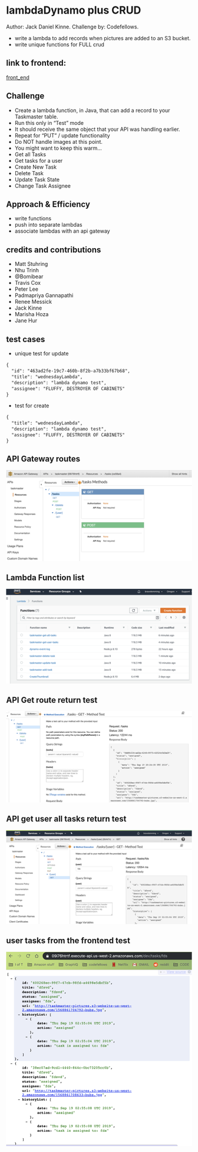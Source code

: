# lambdaDynamo plus CRUD
Author: Jack Daniel Kinne.
Challenge by: Codefellows.
<!-- Short summary or background information -->
- write a lambda to add records when pictures are added to an S3 bucket.
- write unique functions for FULL crud

## link to frontend:
[front_end](http://taskmaster-frontend-jack.s3-website-us-west-2.amazonaws.com/)

## Challenge
<!-- Description of the challenge -->
- Create a lambda function, in Java, that can add a record to your Taskmaster table.
- Run this only in “Test” mode
- It should receive the same object that your API was handling earlier.
- Repeat for “PUT” / update functionality
- Do NOT handle images at this point.
- You might want to keep this warm…
- Get all Tasks
- Get tasks for a user
- Create New Task
- Delete Task
- Update Task State
- Change Task Assignee
## Approach & Efficiency
<!-- What approach did you take? Why? What is the Big O space/time for this approach? -->
- write functions
- push into separate lambdas
- associate lambdas with an api gateway


## credits and contributions
- Matt Stuhring
- Nhu Trinh
- @Bomibear
- Travis Cox
- Peter Lee
- Padmapriya Gannapathi
- Renee Messick
- Jack Kinne
- Marisha Hoza
- Jane Hur

## test cases
- unique test for update
```
{
  "id": "463ad2fe-19c7-460b-8f2b-a7b33bf67b68",
  "title": "wednesdayLambda",
  "description": "lambda dynamo test",
  "assignee": "FLUFFY, DESTROYER OF CABINETS"
}
```
- test for create
```
{
  "title": "wednesdayLambda",
  "description": "lambda dynamo test",
  "assignee": "FLUFFY, DESTROYER OF CABINETS"
}
```

## API Gateway routes
![api_gateway](src/main/resources/api_gateway.png)

## Lambda Function list
![lambdas](src/main/resources/lambda.png)

## API Get route return test
![get](src/main/resources/get.png)

## API get user all tasks return test
![get](src/main/resources/api-get-test.png)

## user tasks from the frontend test
![get](src/main/resources/user-tasks.png)

